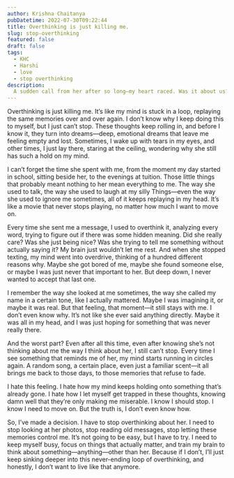 ```yaml
---
author: Krishna Chaitanya
pubDatetime: 2022-07-30T09:22:44
title: Overthinking is just killing me.
slug: stop-overthinking
featured: false
draft: false
tags:
  - KHC
  - Harshi
  - love
  - stop overthinking
description:
  A sudden call from her after so long—my heart raced. Was it about us? Or something else entirely? What she said left me speechless.
---
```

Overthinking is just killing me. It’s like my mind is stuck in a loop, replaying the same memories over and over again. I don’t know why I keep doing this to myself, but I just can’t stop. These thoughts keep rolling in, and before I know it, they turn into dreams—deep, emotional dreams that leave me feeling empty and lost. Sometimes, I wake up with tears in my eyes, and other times, I just lay there, staring at the ceiling, wondering why she still has such a hold on my mind.

I can’t forget the time she spent with me, from the moment my day started in school, sitting beside her, to the evenings at tuition. Those little things that probably meant nothing to her mean everything to me. The way she used to talk, the way she used to laugh at my silly Things—even the way she used to ignore me sometimes, all of it keeps replaying in my head. It’s like a movie that never stops playing, no matter how much I want to move on.

Every time she sent me a message, I used to overthink it, analyzing every word, trying to figure out if there was some hidden meaning. Did she really care? Was she just being nice? Was she trying to tell me something without actually saying it? My brain just wouldn’t let me rest. And when she stopped texting, my mind went into overdrive, thinking of a hundred different reasons why. Maybe she got bored of me, maybe she found someone else, or maybe I was just never that important to her. But deep down, I never wanted to accept that last one.

I remember the way she looked at me sometimes, the way she called my name in a certain tone, like I actually mattered. Maybe I was imagining it, or maybe it was real. But that feeling, that moment—it still stays with me. I don’t even know why. It’s not like she ever said anything directly. Maybe it was all in my head, and I was just hoping for something that was never really there.

And the worst part? Even after all this time, even after knowing she’s not thinking about me the way I think about her, I still can’t stop. Every time I see something that reminds me of her, my mind starts running in circles again. A random song, a certain place, even just a familiar scent—it all brings me back to those days, to those memories that refuse to fade.

I hate this feeling. I hate how my mind keeps holding onto something that’s already gone. I hate how I let myself get trapped in these thoughts, knowing damn well that they’re only making me miserable. I know I should stop. I know I need to move on. But the truth is, I don’t even know how.

So, I’ve made a decision. I have to stop overthinking about her. I need to stop looking at her photos, stop reading old messages, stop letting these memories control me. It’s not going to be easy, but I have to try. I need to keep myself busy, focus on things that actually matter, and train my brain to think about something—anything—other than her. Because if I don’t, I’ll just keep sinking deeper into this never-ending loop of overthinking, and honestly, I don’t want to live like that anymore.


